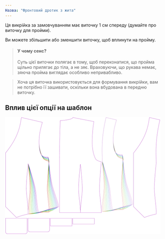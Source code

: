 ```yaml
---
Назва: "Фронтовий дротик з жита"
---
```


Ця викрійка за замовчуванням має виточку 1 см спереду (думайте про виточку для пройми).

Ви можете збільшити або зменшити виточку, щоб вплинути на пройму.

> #### У чому сенс?
> 
> Суть цієї виточки полягає в тому, щоб переконатися, що пройма щільно прилягає до тіла, а не зяє. Враховуючи, що рукава немає, зяюча пройма виглядає особливо непривабливо.

> Хоча ця виточка використовується для формування викрійки, вам не потрібно її зашивати, оскільки вона вбудована в передню виточку.

## Вплив цієї опції на шаблон

![На цьому зображенні показано вплив цієї опції шляхом накладання декількох варіантів, які мають різне значення для цієї опції](wahid_frontscyedart_sample.svg "Вплив цієї опції на шаблон")
